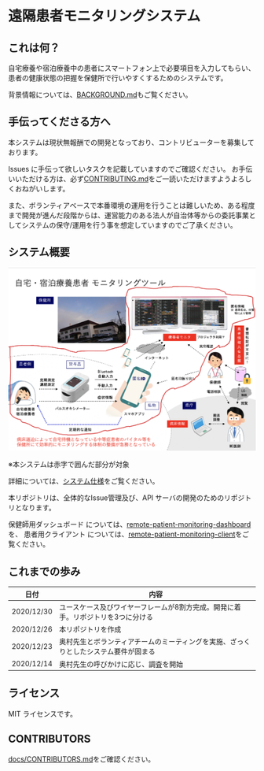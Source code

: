 # 遠隔患者モニタリングシステム

## これは何？

自宅療養や宿泊療養中の患者にスマートフォン上で必要項目を入力してもらい、患者の健康状態の把握を保健所で行いやすくするためのシステムです。

背景情報については、[BACKGROUND.md](docs/BACKGROUND.md)もご覧ください。

## 手伝ってくださる方へ

本システムは現状無報酬での開発となっており、コントリビューターを募集しております。

Issues に手伝って欲しいタスクを記載していますのでご確認ください。
お手伝いいただける方は、必ず[CONTRIBUTING.md](docs/CONTRIBUTING.md)をご一読いただけますようよろしくおねがいします。

また、ボランティアベースで本番環境の運用を行うことは難しいため、ある程度まで開発が進んだ段階からは、運営能力のある法人が自治体等からの委託事業としてシステムの保守/運用を行う事を想定していますのでご了承ください。

## システム概要

![システム概要図](docs/images/system-overview.png)

※本システムは赤字で囲んだ部分が対象

詳細については、[システム仕様](docs/SPECIFICATION.md)をご覧ください。

本リポジトリは、全体的なIssue管理及び、API サーバの開発のためのリポジトリとなります。

保健師用ダッシュボード については、[remote-patient-monitoring-dashboard](https://github.com/codeforjapan/remote-patient-monitoring-dashboard)を、
患者用クライアント については、[remote-patient-monitoring-client](https://github.com/codeforjapan/remote-patient-monitoring-client)をご覧ください。


## これまでの歩み

| 日付 | 内容 |
| --- | --- |
| 2020/12/30  | ユースケース及びワイヤーフレームが8割方完成。開発に着手。リポジトリを3つに分ける |
| 2020/12/26  | 本リポジトリを作成 |
| 2020/12/23  | 奥村先生とボランティアチームのミーティングを実施、ざっくりとしたシステム要件が固まる |
| 2020/12/14  | 奥村先生の呼びかけに応じ、調査を開始 |


## ライセンス

MIT ライセンスです。

## CONTRIBUTORS

[docs/CONTRIBUTORS.md](docs/CONTRIBUTORS.md)をご確認ください。
